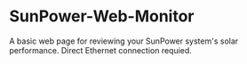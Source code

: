 # SunPower-Web-Monitor
A basic web page for reviewing your SunPower system's solar performance. Direct Ethernet connection requied.

